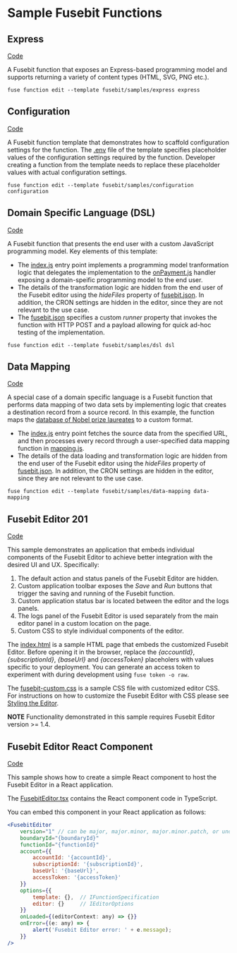 # Sample Fusebit Functions

## Express

[Code](express)

A Fusebit function that exposes an Express-based programming model and supports returning a variety of content types (HTML, SVG, PNG etc.). 

```
fuse function edit --template fusebit/samples/express express
```

## Configuration

[Code](configuration)

A Fusebit function template that demonstrates how to scaffold configuration settings for the function. The [.env](configuration/.env) file of the template specifies placeholder values of the configuration settings required by the function. Developer creating a function from the template needs to replace these placeholder values with actual configuration settings. 

```
fuse function edit --template fusebit/samples/configuration configuration
```

## Domain Specific Language (DSL)

[Code](dsl)

A Fusebit function that presents the end user with a custom JavaScript programming model. Key elements of this template: 

* The [index.js](dsl/index.js) entry point implements a programming model tranformation logic that delegates the implementation to the [onPayment.js](dsl/onPayment.js) handler exposing a domain-speific programming model to the end user.  
* The details of the transformation logic are hidden from the end user of the Fusebit editor using the *hideFiles* property of [fusebit.json](dsl/fusebit.json). In addition, the CRON settings are hidden in the editor, since they are not relevant to the use case.  
* The [fusebit.json](dsl/fusebit.json) specifies a custom *runner* property that invokes the function with HTTP POST and a payload allowing for quick ad-hoc testing of the implementation.  

```
fuse function edit --template fusebit/samples/dsl dsl
```

## Data Mapping

[Code](data-mapping)

A special case of a domain specific language is a Fusebit function that performs data mapping of two data sets by implementing logic that creates a destination record from a source record. In this example, the function maps the [database of Nobel prize laureates](http://api.nobelprize.org/v1/laureate.json) to a custom format. 

* The [index.js](data-mapping/index.js) entry point fetches the source data from the specified URL, and then processes every record through a user-specified data mapping function in [mapping.js](data-mapping/mapping.js). 
* The details of the data loading and transformation logic are hidden from the end user of the Fusebit editor using the *hideFiles* property of [fusebit.json](data-mapping/fusebit.json). In addition, the CRON settings are hidden in the editor, since they are not relevant to the use case.  

```
fuse function edit --template fusebit/samples/data-mapping data-mapping
```

## Fusebit Editor 201

[Code](editor-201)

This sample demonstrates an application that embeds individual components of the Fusebit Editor to achieve better integration with the desired UI and UX. Specifically: 

1. The default action and status panels of the Fusebit Editor are hidden. 
2. Custom application toolbar exposes the *Save* and *Run* buttons that trigger the saving and running of the Fusebit function. 
3. Custom application status bar is located between the editor and the logs panels. 
4. The logs panel of the Fusebit Editor is used separately from the main editor panel in a custom location on the page. 
5. Custom CSS to style individual components of the editor. 

The [index.html](editor-201/index.html) is a sample HTML page that embeds the customized Fusebit Editor. Before opening it in the browser, replace the *{accountId}*, *{subscriptionId}*, *{baseUrl}* and *{accessToken}* placeholers with values specific to your deployment. You can generate an access token to experiment with during development using `fuse token -o raw`. 

The [fusebit-custom.css](editor-201/fusebit-custom.css) is a sample CSS file with customized editor CSS. For instructions on how to customize the Fusebit Editor with CSS please see [Styling the Editor](https://fusebit.io/docs/integrator-guide/editor-integration/#styling-the-editor).

**NOTE** Functionality demonstrated in this sample requires Fusebit Editor version >= 1.4. 

## Fusebit Editor React Component

[Code](editor-react)

This sample shows how to create a simple React component to host the Fusebit Editor in a React application. 

The [FusebitEditor.tsx](editor-react/FusebitEditor.tsx) contains the React component code in TypeScript. 

You can embed this component in your React application as follows: 

```jsx
<FusebitEditor
    version="1" // can be major, major.minor, major.minor.patch, or undefined for latest version
    boundaryId="{boundaryId}"
    functionId="{functionId}"
    account={{
        accountId: '{accountId}',
        subscriptionId: '{subscriptionId}',
        baseUrl: '{baseUrl}',
        accessToken: '{accessToken}'
    }}
    options={{ 
        template: {},  // IFunctionSpecification
        editor: {}     // IEditorOptions
    }}
    onLoaded={(editorContext: any) => {}}
    onError={(e: any) => {
        alert('Fusebit Editor error: ' + e.message);
    }}
/>
```
